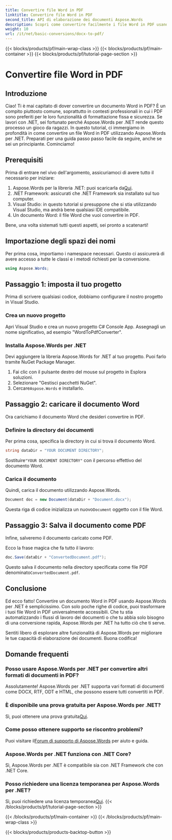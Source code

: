 ```yaml
---
title: Convertire file Word in PDF
linktitle: Convertire file Word in PDF
second_title: API di elaborazione dei documenti Aspose.Words
description: Scopri come convertire facilmente i file Word in PDF usando Aspose.Words per .NET con la nostra guida. Perfetto per gli sviluppatori che cercano una conversione di documenti rapida e affidabile.
weight: 10
url: /it/net/basic-conversions/docx-to-pdf/
---
```


{{< blocks/products/pf/main-wrap-class >}}
{{< blocks/products/pf/main-container >}}
{{< blocks/products/pf/tutorial-page-section >}}

# Convertire file Word in PDF

## Introduzione

Ciao! Ti è mai capitato di dover convertire un documento Word in PDF? È un compito piuttosto comune, soprattutto in contesti professionali in cui i PDF sono preferiti per le loro funzionalità di formattazione fissa e sicurezza. Se lavori con .NET, sei fortunato perché Aspose.Words per .NET rende questo processo un gioco da ragazzi. In questo tutorial, ci immergiamo in profondità in come convertire un file Word in PDF utilizzando Aspose.Words per .NET. Preparati per una guida passo passo facile da seguire, anche se sei un principiante. Cominciamo!

## Prerequisiti

Prima di entrare nel vivo dell'argomento, assicuriamoci di avere tutto il necessario per iniziare:

1.  Aspose.Words per la libreria .NET: puoi scaricarla da[Qui](https://releases.aspose.com/words/net/).
2. .NET Framework: assicurati che .NET Framework sia installato sul tuo computer.
3. Visual Studio: in questo tutorial si presuppone che si stia utilizzando Visual Studio, ma andrà bene qualsiasi IDE compatibile.
4. Un documento Word: il file Word che vuoi convertire in PDF.

Bene, una volta sistemati tutti questi aspetti, sei pronto a scatenarti!

## Importazione degli spazi dei nomi

Per prima cosa, importiamo i namespace necessari. Questo ci assicurerà di avere accesso a tutte le classi e i metodi richiesti per la conversione.

```csharp
using Aspose.Words;
```

## Passaggio 1: imposta il tuo progetto

Prima di scrivere qualsiasi codice, dobbiamo configurare il nostro progetto in Visual Studio.

### Crea un nuovo progetto

Apri Visual Studio e crea un nuovo progetto C# Console App. Assegnagli un nome significativo, ad esempio "WordToPdfConverter".

### Installa Aspose.Words per .NET

Devi aggiungere la libreria Aspose.Words for .NET al tuo progetto. Puoi farlo tramite NuGet Package Manager. 

1. Fai clic con il pulsante destro del mouse sul progetto in Esplora soluzioni.
2. Selezionare "Gestisci pacchetti NuGet".
3.  Cercare`Aspose.Words` e installarlo.

## Passaggio 2: caricare il documento Word

Ora carichiamo il documento Word che desideri convertire in PDF.

### Definire la directory dei documenti

Per prima cosa, specifica la directory in cui si trova il documento Word.

```csharp
string dataDir = "YOUR DOCUMENT DIRECTORY";
```

 Sostituire`"YOUR DOCUMENT DIRECTORY"` con il percorso effettivo del documento Word.

### Carica il documento

Quindi, carica il documento utilizzando Aspose.Words.

```csharp
Document doc = new Document(dataDir + "Document.docx");
```

 Questa riga di codice inizializza un nuovo`Document` oggetto con il file Word.

## Passaggio 3: Salva il documento come PDF

Infine, salveremo il documento caricato come PDF.

Ecco la frase magica che fa tutto il lavoro:

```csharp
doc.Save(dataDir + "ConvertedDocument.pdf");
```

 Questo salva il documento nella directory specificata come file PDF denominato`ConvertedDocument.pdf`.

## Conclusione

Ed ecco fatto! Convertire un documento Word in PDF usando Aspose.Words per .NET è semplicissimo. Con solo poche righe di codice, puoi trasformare i tuoi file Word in PDF universalmente accessibili. Che tu stia automatizzando i flussi di lavoro dei documenti o che tu abbia solo bisogno di una conversione rapida, Aspose.Words per .NET ha tutto ciò che ti serve. 

Sentiti libero di esplorare altre funzionalità di Aspose.Words per migliorare le tue capacità di elaborazione dei documenti. Buona codifica!

## Domande frequenti

### Posso usare Aspose.Words per .NET per convertire altri formati di documenti in PDF?
Assolutamente! Aspose.Words per .NET supporta vari formati di documenti come DOCX, RTF, ODT e HTML, che possono essere tutti convertiti in PDF.

### È disponibile una prova gratuita per Aspose.Words per .NET?
 Sì, puoi ottenere una prova gratuita[Qui](https://releases.aspose.com/).

### Come posso ottenere supporto se riscontro problemi?
 Puoi visitare il[Forum di supporto di Aspose.Words](https://forum.aspose.com/c/words/8) per aiuto e guida.

### Aspose.Words per .NET funziona con .NET Core?
Sì, Aspose.Words per .NET è compatibile sia con .NET Framework che con .NET Core.

### Posso richiedere una licenza temporanea per Aspose.Words per .NET?
 Sì, puoi richiedere una licenza temporanea[Qui](https://purchase.aspose.com/temporary-license/).
{{< /blocks/products/pf/tutorial-page-section >}}

{{< /blocks/products/pf/main-container >}}
{{< /blocks/products/pf/main-wrap-class >}}

{{< blocks/products/products-backtop-button >}}
